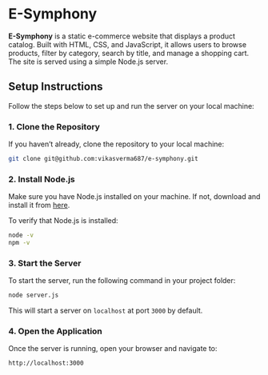 # E-Symphony

**E-Symphony** is a static e-commerce website that displays a product catalog. Built with HTML, CSS, and JavaScript, it allows users to browse products, filter by category, search by title, and manage a shopping cart. The site is served using a simple Node.js server.

## Setup Instructions

Follow the steps below to set up and run the server on your local machine:

### 1. Clone the Repository
If you haven’t already, clone the repository to your local machine:

```bash
git clone git@github.com:vikasverma687/e-symphony.git
```

### 2. Install Node.js
Make sure you have Node.js installed on your machine. If not, download and install it from [here](https://nodejs.org/).

To verify that Node.js is installed:

```bash
node -v
npm -v
```


### 3. Start the Server
To start the server, run the following command in your project folder:

```bash
node server.js
```

This will start a server on `localhost` at port `3000` by default.

### 4. Open the Application
Once the server is running, open your browser and navigate to:

```
http://localhost:3000
```
